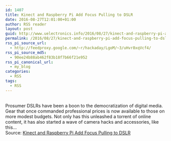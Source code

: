 ```yaml
---
id: 1407
title: Kinect and Raspberry Pi Add Focus Pulling to DSLR
date: 2016-08-27T12:01:00+01:00
author: RSS reader
layout: post
guid: http://www.uelectronics.info/2016/08/27/kinect-and-raspberry-pi-add-focus-pulling-to-dslr/
permalink: /2016/08/27/kinect-and-raspberry-pi-add-focus-pulling-to-dslr/
rss_pi_source_url:
  - http://feedproxy.google.com/~r/hackaday/LgoM/~3/uHvr8xqVcf4/
rss_pi_source_md5:
  - 90ee24b88ab462f83b18f7b66f21e952
rss_pi_canonical_url:
  - my_blog
categories:
  - RSS
tags:
  - RSS
---
```

&#013;  
Prosumer DSLRs have been a boon to the democratization of digital media. Gear that once commanded professional prices is now available to those on more modest budgets. Not only has this unleashed a torrent of online content, it has also started a wave of camera hacks and accessories, like this…&#013;  
Source: <a href="http://feedproxy.google.com/~r/hackaday/LgoM/~3/uHvr8xqVcf4/" target="_blank">Kinect and Raspberry Pi Add Focus Pulling to DSLR</a>